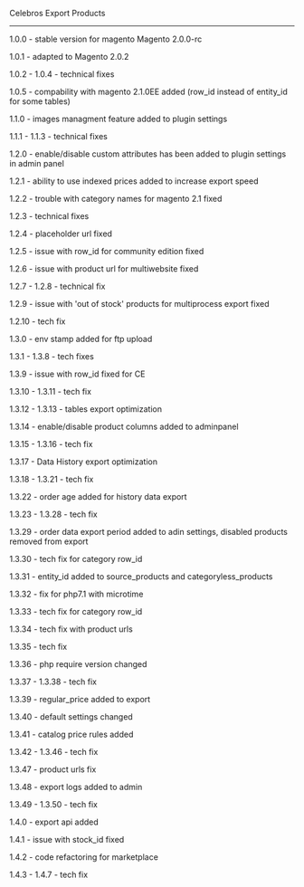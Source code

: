 Celebros Export Products

------------------------

1.0.0 - stable version for magento Magento 2.0.0-rc

1.0.1 - adapted to Magento 2.0.2

1.0.2 - 1.0.4 - technical fixes

1.0.5 - compability with magento 2.1.0EE added (row_id instead of entity_id for some tables)

1.1.0 - images managment feature added to plugin settings

1.1.1 - 1.1.3 - technical fixes

1.2.0 - enable/disable custom attributes has been added to plugin settings in admin panel

1.2.1 - ability to use indexed prices added to increase export speed

1.2.2 - trouble with category names for magento 2.1 fixed

1.2.3 - technical fixes

1.2.4 - placeholder url fixed

1.2.5 - issue with row_id for community edition fixed

1.2.6 - issue with product url for multiwebsite fixed

1.2.7 - 1.2.8 - technical fix

1.2.9 - issue with 'out of stock' products for multiprocess export fixed

1.2.10 - tech fix

1.3.0 - env stamp added for ftp upload

1.3.1 - 1.3.8 - tech fixes

1.3.9 - issue with row_id fixed for CE

1.3.10 - 1.3.11 - tech fix

1.3.12 - 1.3.13 - tables export optimization

1.3.14 - enable/disable product columns added to adminpanel

1.3.15 - 1.3.16 - tech fix

1.3.17 - Data History export optimization

1.3.18 - 1.3.21 - tech fix

1.3.22 - order age added for history data export

1.3.23 - 1.3.28 - tech fix

1.3.29 - order data export period added to adin settings, disabled products removed from export

1.3.30 - tech fix for category row_id

1.3.31 - entity_id added to source_products and categoryless_products

1.3.32 - fix for php7.1 with microtime

1.3.33 - tech fix for category row_id

1.3.34 - tech fix with product urls

1.3.35 - tech fix

1.3.36 - php require version changed

1.3.37 - 1.3.38 - tech fix

1.3.39 - regular_price added to export

1.3.40 - default settings changed

1.3.41 - catalog price rules added

1.3.42 - 1.3.46 - tech fix

1.3.47 - product urls fix

1.3.48 - export logs added to admin

1.3.49 - 1.3.50 - tech fix

1.4.0 - export api added

1.4.1 - issue with stock_id fixed

1.4.2 - code refactoring for marketplace

1.4.3 - 1.4.7 - tech fix
